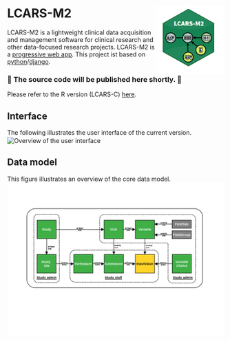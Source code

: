 # LCARS-M2 <img src="man/figures/logo.png" align="right" width=160 height=160 alt="" />
LCARS-M2 is a lightweight clinical data acquisition and management software for clinical research and other data-focused research projects. LCARS-M2 is a [progressive web app](https://en.wikipedia.org/wiki/Progressive_web_app). This project ist based on [python](https://www.python.org/)/[django](https://www.djangoproject.com/).

### 🚀 The source code will be published here shortly. 🚀

Please refer to the R version (LCARS-C) [here](https://github.com/hcstubbe/lcarsc).

## Interface
The following illustrates the user interface of the current version.
<img src="man/figures/user_interface" align="center" alt="Overview of the user interface" />

## Data model
This figure illustrates an overview of the core data model.
<img src="man/figures/data_model_overview.png" align="center" alt="Overview of the core data model" />
